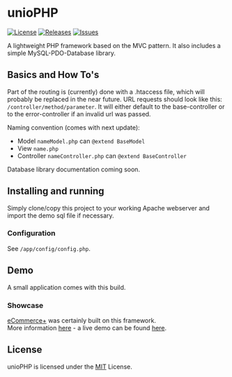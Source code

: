 unioPHP
=======
[![License](http://img.shields.io/badge/license-MIT-red.svg?style=flat-square)](https://github.com/gimu/unio-php/blob/master/LICENSE.txt) [![Releases](https://img.shields.io/github/release/gimu/douzo.js.svg?style=flat-square)](https://github.com/gimu/unio-php/releases) [![Issues](https://img.shields.io/github/issues/gimu/unio-php.svg?style=flat-square)](https://github.com/gimu/unio-php/issues)                         

A lightweight PHP framework based on the MVC pattern. It also includes a simple MySQL-PDO-Database library.

## Basics and How To's
Part of the routing is (currently) done with a .htaccess file, which will probably be replaced in the near future.
URL requests should look like this: `/controller/method/parameter`. It will either default to the base-controller or to the error-controller if an invalid url was passed.

Naming convention (comes with next update):

- Model `nameModel.php` can `@extend BaseModel`
- View `name.php`
- Controller `nameController.php` can `@extend BaseController`

Database library documentation coming soon.

## Installing and running
Simply clone/copy this project to your working Apache webserver and import the demo sql file if necessary.

### Configuration
See `/app/config/config.php`.

## Demo
A small application comes with this build.

### Showcase
[eCommerce+](http://gimu.org/ecommerce) was certainly built on this framework.                  
More information [here](http://gimu.org/ecommerce#technology) - a live demo can be found [here](http://gimu.org/ecommerce/demo).

## License
unioPHP is licensed under the [MIT](http://opensource.org/licenses/MIT) License.

